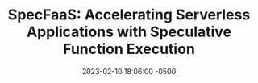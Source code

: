 ---
layout: paper-summary
title:  "SpecFaaS: Accelerating Serverless Applications with Speculative Function Execution"
date:   2023-02-10 18:06:00 -0500
categories: paper
paper_title: "SpecFaaS: Accelerating Serverless Applications with Speculative Function Execution"
paper_link: N/A
paper_keyword: Serverless; Speculative Execution; SpecFaaS
paper_year: HPCA 2023
rw_set:
htm_cd:
htm_cr:
version_mgmt:
---